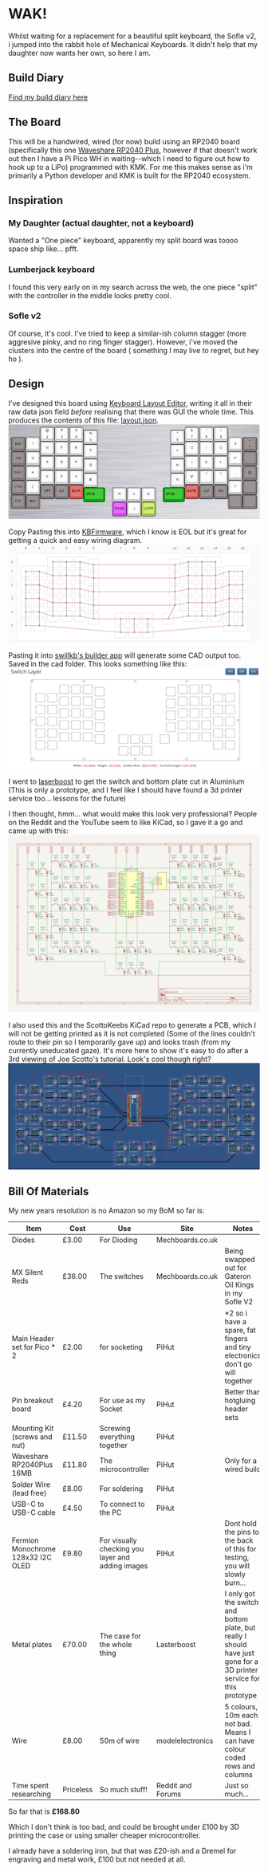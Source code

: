 # WAK!

Whilst waiting for a replacement for a beautiful split keyboard, the Sofle v2, i jumped into the rabbit hole of Mechanical Keyboards. It didn't help that my daughter now wants her own, so here I am.

## Build Diary
[Find my build diary here](diary/diary.md)

## The Board
This will be a handwired, wired (for now) build using an RP2040 board (specifically this one [Waveshare RP2040 Plus](https://thepihut.com/products/rp2040-plus?variant=42405935612099), however if that doesn't work out then I have a Pi Pico WH in waiting--which I need to figure out how to hook up to a LiPo) programmed with KMK. For me this makes sense as i'm primarily a Python developer and KMK is built for the RP2040 ecosystem.

## Inspiration
### My Daughter (actual daughter, not a keyboard)
Wanted a "One piece" keyboard, apparently my split board was toooo space ship like... pfft.

### Lumberjack keyboard
I found this very early on in my search across the web, the one piece "split" with the controller in the middle looks pretty cool.

### Sofle v2
Of course, it's cool. I've tried to keep a similar-ish column stagger (more aggresive pinky, and no ring finger stagger). However, i've moved the clusters into the centre of the board ( something I may live to regret, but hey ho ).

## Design

I've designed this board using [Keyboard Layout Editor](http://www.keyboard-layout-editor.com/), writing it all in their raw data json field _before_ realising that there was GUI the whole time. This produces the contents of this file: [layout.json](data/layout.json).
![WAK](Images/what-a-keyboard-(wak).png)

Copy Pasting this into [KBFirmware](https://kbfirmware.com/), which I know is EOL but it's great for getting a quick and easy wiring diagram.
![Wiring](Images/WAKwiring.png)

Pasting it into [swillkb's builder app](http://builder.swillkb.com/) will generate some CAD output too. Saved in the cad folder. This looks something like this:
![Switch Layer](Images/SwitchLayer.png)

I went to [laserboost](https://www.laserboost.com/en/create) to get the switch and bottom plate cut in Aluminium (This is only a prototype, and I feel like I should have found a 3d printer service too... lessons for the future)

I then thought, hmm... what would make this look very professional? People on the Reddit and the YouTube seem to like KiCad, so I gave it a go and came up with this:
![KiCad Drawing](Images/KiCad.png)

I also used this and the ScottoKeebs KiCad repo to generate a PCB, which I will not be getting printed as it is not completed (Some of the lines couldn't route to their pin so I temporarily gave up) and looks trash (from my currently uneducated gaze). It's more here to show it's easy to do after a 3rd viewing of Joe Scotto's tutorial. Look's cool though right?
![WAK_PCB](Images/WAK_pcb.png)

## Bill Of Materials

My new years resolution is no Amazon so my BoM so far is:

| Item | Cost | Use | Site | Notes |
|---|---|---|---|---|
| Diodes | £3.00 | For Dioding | Mechboards.co.uk | |
| MX Silent Reds | £36.00 | The switches | Mechboards.co.uk | Being swapped out for Gateron Oil Kings in my Sofle V2 |
| Main Header set for Pico * 2| £2.00 | for socketing | PiHut | *2 so i have a spare, fat fingers and tiny electronics don't go will together | 
| Pin breakout board | £4.20 | For use as my Socket | PiHut |Better than hotgluing header sets |
| Mounting Kit (screws and nut) | £11.50 | Screwing everything together | PiHut ||
| Waveshare RP2040Plus 16MB | £11.80 | The microcontroller | PiHut | Only for a wired build |
| Solder Wire (lead free) | £8.00 | For soldering | PiHut ||
| USB-C to USB-C cable | £4.50 | To connect to the PC | PiHut ||
| Fermion Monochrome 128x32 I2C OLED | £9.80 | For visually checking you layer and adding images | PiHut | Dont hold the pins to the back of this for testing, you will slowly burn...|
| Metal plates | £70.00 | The case for the whole thing | Lasterboost | I only got the switch and bottom plate, but really I should have just gone for a 3D printer service for this prototype |
| Wire | £8.00 | 50m of wire | modelelectronics | 5 colours, 10m each not bad. Means I can have colour coded rows and columns |
| Time spent researching | Priceless | So much stuff! | Reddit and Forums | Just so much...|

So far that is **£168.80**

Which I don't think is too bad, and could be brought under £100 by 3D printing the case or using smaller cheaper microcontroller.

I already have a soldering iron, but that was £20-ish and a Dremel for engraving and metal work, £100 but not needed at all.
